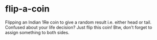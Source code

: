 # flip-a-coin
Flipping an Indian 1Re coin to give a random result i.e. either head or tail. Confused about your life decision? Just flip this coin! Btw, don't forget to assign something to both sides.

